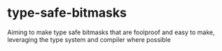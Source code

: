 # type-safe-bitmasks
Aiming to make type safe bitmasks that are foolproof and easy to make, leveraging the type system and compiler where possible
